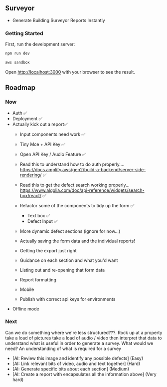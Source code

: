 ## Surveyor

- Generate Building Surveyor Reports Instantly

### Getting Started

First, run the development server:

```bash
npm run dev
```

```bash
aws sandbox
```

Open [http://localhost:3000](http://localhost:3000) with your browser to see the result.

## Roadmap

### Now

- Auth ✅
- Deployment ✅
- Actually kick out a report✅
  - Input components need work ✅
  - Tiny Mce + API Key ✅
  - Open API Key / Audio Feature ✅
  - Read this to understand how to do auth properly.... https://docs.amplify.aws/gen2/build-a-backend/server-side-rendering/ ✅
  - Read this to get the defect search working properly... https://www.algolia.com/doc/api-reference/widgets/search-box/react/ ✅

  - Refactor some of the components to tidy up the form ✅
    - Text box ✅
    - Defect Input ✅

  - More dynamic defect sections (ignore for now...)

  - Actually saving the form data and the individual reports!
  - Getting the export just right


  - Guidance on each section and what you'd want
  - Listing out and re-opening that form data
  - Report formatting
  - Mobile
  - Publish with correct api keys for environments
- Offline mode

### Next

Can we do something where we're less structured???. Rock up at a property take a load of pictures take a load of audio / video then interpret that data to understand what is useful in order to generate a survey. What would we need? An understanding of what is required for a survey 

- [AI: Review this image and identify any possible defects] (Easy)
- [AI: Link relevant bits of video, audio and text together] (Hard)
- [AI: Generate specific bits about each section] (Medium)
- [AI: Create a report with encapsulates all the information above] (Very hard)


